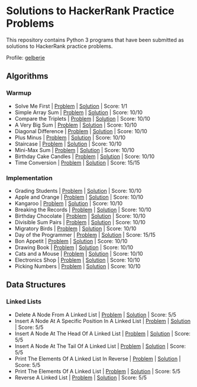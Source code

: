 # Solutions to HackerRank Practice Problems
This repository contains Python 3 programs that have been submitted as solutions to HackerRank practice problems.

Profile: [gelberje](https://www.hackerrank.com/gelberje)

## Algorithms
### Warmup
  - Solve Me First | [Problem](https://www.hackerrank.com/challenges/solve-me-first/problem) | [Solution](https://github.com/jordan-gelber/hackerrank-solutions/blob/master/algorithms/warmup/solve-me-first.py) | Score: 1/1
  - Simple Array Sum | [Problem](https://www.hackerrank.com/challenges/simple-array-sum/problem) | [Solution](https://github.com/jordan-gelber/hackerrank-solutions/blob/master/algorithms/warmup/simple-array-sum.py) | Score: 10/10
  - Compare the Triplets | [Problem](https://www.hackerrank.com/challenges/compare-the-triplets/problem) | [Solution](https://github.com/jordan-gelber/hackerrank-solutions/blob/master/algorithms/warmup/compare-the-triplets.py) | Score: 10/10
  - A Very Big Sum | [Problem](https://www.hackerrank.com/challenges/a-very-big-sum/problem) | [Solution](https://github.com/jordan-gelber/hackerrank-solutions/blob/master/algorithms/warmup/a-very-big-sum.py) | Score: 10/10
  - Diagonal Difference | [Problem](https://www.hackerrank.com/challenges/diagonal-difference/problem) | [Solution](https://github.com/jordan-gelber/hackerrank-solutions/blob/master/algorithms/diagonal-difference.py) | Score: 10/10
  - Plus Minus | [Problem](https://www.hackerrank.com/challenges/plus-minus/problem) | [Solution](https://github.com/jordan-gelber/hackerrank-solutions/blob/master/algorithms/plus-minus.py) | Score: 10/10
  - Staircase | [Problem](https://www.hackerrank.com/challenges/staircase/problem) | [Solution](https://github.com/jordan-gelber/hackerrank-solutions/blob/master/algorithms/staircase.py) | Score: 10/10
  - Mini-Max Sum | [Problem](https://www.hackerrank.com/challenges/mini-max-sum/problem) | [Solution](https://github.com/jordan-gelber/hackerrank-solutions/blob/master/algorithms/warmup/mini-max-sum.py) | Score: 10/10
  - Birthday Cake Candles | [Problem](https://www.hackerrank.com/challenges/birthday-cake-candles/problem) | [Solution](https://github.com/jordan-gelber/hackerrank-solutions/blob/master/algorithms/warmup/birthday-cake-candles.py) | Score: 10/10
  - Time Conversion | [Problem](https://www.hackerrank.com/challenges/time-conversion/problem) | [Solution](https://github.com/jordan-gelber/hackerrank-solutions/blob/master/algorithms/warmup/time-conversion.py) | Score: 15/15
### Implementation
  - Grading Students | [Problem](https://www.hackerrank.com/challenges/grading/problem) | [Solution](https://github.com/jordan-gelber/hackerrank-solutions/blob/master/algorithms/implementation/grading.py) | Score: 10/10
  - Apple and Orange | [Problem](https://www.hackerrank.com/challenges/apple-and-orange/problem) | [Solution](https://github.com/jordan-gelber/hackerrank-solutions/blob/master/algorithms/implementation/apple-and-orange.py) | Score: 10/10
  - Kangaroo | [Problem](https://www.hackerrank.com/challenges/kangaroo/problem) | [Solution](https://github.com/jordan-gelber/hackerrank-solutions/blob/master/algorithms/implementation/kangaroo.py) | Score: 10/10
  - Breaking the Records | [Problem](https://www.hackerrank.com/challenges/breaking-best-and-worst-records/problem) | [Solution](https://github.com/jordan-gelber/hackerrank-solutions/blob/master/algorithms/implementation/breaking-best-and-worst-records.py) | Score: 10/10
  - Birthday Chocolate | [Problem](https://www.hackerrank.com/challenges/the-birthday-bar/problem) | [Solution](https://github.com/jordan-gelber/hackerrank-solutions/blob/master/algorithms/implementation/the-birthday-bar.py) | Score: 10/10
  - Divisible Sum Pairs | [Problem](https://www.hackerrank.com/challenges/divisible-sum-pairs/problem) | [Solution](https://github.com/jordan-gelber/hackerrank-solutions/blob/master/algorithms/implementation/divisible-sum-pairs.py) | Score: 10/10
  - Migratory Birds | [Problem](https://www.hackerrank.com/challenges/migratory-birds/problem) | [Solution](https://github.com/jordan-gelber/hackerrank-solutions/blob/master/algorithms/implementation/migratory-birds.py) | Score: 10/10
  - Day of the Programmer | [Problem](https://www.hackerrank.com/challenges/day-of-the-programmer/problem) | [Solution](https://github.com/jordan-gelber/hackerrank-solutions/blob/master/algorithms/implementation/day-of-the-programmer.py) | Score: 15/15
  - Bon Appetit | [Problem](https://www.hackerrank.com/challenges/bon-appetit/problem) | [Solution](https://github.com/jordan-gelber/hackerrank-solutions/blob/master/algorithms/implementation/bon-appetit.py) | Score: 10/10
  - Drawing Book | [Problem](https://www.hackerrank.com/challenges/drawing-book/problem) | [Solution](https://github.com/jordan-gelber/hackerrank-solutions/blob/master/algorithms/implementation/drawing-book.py) | Score: 10/10
  - Cats and a Mouse | [Problem](https://www.hackerrank.com/challenges/cats-and-a-mouse/problem) | [Solution](https://github.com/jordan-gelber/hackerrank-solutions/blob/master/algorithms/implementation/cats-and-a-mouse.py) | Score: 10/10
  - Electronics Shop | [Problem](https://www.hackerrank.com/challenges/electronics-shop/problem) | [Solution](https://github.com/jordan-gelber/hackerrank-solutions/blob/master/algorithms/implementation/electronics-shop.py) | Score: 10/10
  - Picking Numbers | [Problem](https://www.hackerrank.com/challenges/picking-numbers/problem) | [Solution](https://github.com/jordan-gelber/hackerrank-solutions/blob/master/algorithms/implementation/picking-numbers.py) | Score: 10/10
## Data Structures
### Linked Lists
  - Delete A Node From A Linked List | [Problem](https://www.hackerrank.com/challenges/delete-a-node-from-a-linked-list/problem) | [Solution](https://github.com/jordan-gelber/hackerrank-solutions/blob/master/data-structures/linked-lists/delete-a-node-from-a-linked-list.py) | Score: 5/5
  - Insert A Node At A Specific Position In A Linked List | [Problem](https://www.hackerrank.com/challenges/insert-a-node-at-a-specific-position-in-a-linked-list/problem) | [Solution](https://github.com/jordan-gelber/hackerrank-solutions/blob/master/data-structures/linked-lists/insert-a-node-at-a-specific-position-in-a-linked-list.py) | Score: 5/5
  - Insert A Node At The Head Of A Linked List | [Problem](https://www.hackerrank.com/challenges/insert-a-node-at-the-head-of-a-linked-list/problem) | [Solution](https://github.com/jordan-gelber/hackerrank-solutions/blob/master/data-structures/linked-lists/insert-a-node-at-the-head-of-a-linked-list.py) | Score: 5/5
  - Insert A Node At The Tail Of A Linked List | [Problem](https://www.hackerrank.com/challenges/insert-a-node-at-the-tail-of-a-linked-list/problem) | [Solution](https://github.com/jordan-gelber/hackerrank-solutions/blob/master/data-structures/linked-lists/insert-a-node-at-the-tail-of-a-linked-list.py) | Score: 5/5
  - Print The Elements Of A Linked List In Reverse | [Problem](https://www.hackerrank.com/challenges/print-the-elements-of-a-linked-list-in-reverse/problem) | [Solution](https://github.com/jordan-gelber/hackerrank-solutions/blob/master/data-structures/linked-lists/print-the-elements-of-a-linked-list-in-reverse.py) | Score: 5/5
  - Print The Elements Of A Linked List | [Problem](https://www.hackerrank.com/challenges/print-the-elements-of-a-linked-list/problem) | [Solution](https://github.com/jordan-gelber/hackerrank-solutions/blob/master/data-structures/linked-lists/print-the-elements-of-a-linked-list.py) | Score: 5/5
  - Reverse A Linked List | [Problem](https://www.hackerrank.com/challenges/reverse-a-linked-list/problem) | [Solution](https://github.com/jordan-gelber/hackerrank-solutions/blob/master/data-structures/linked-lists/reverse-a-linked-list.py) | Score: 5/5
